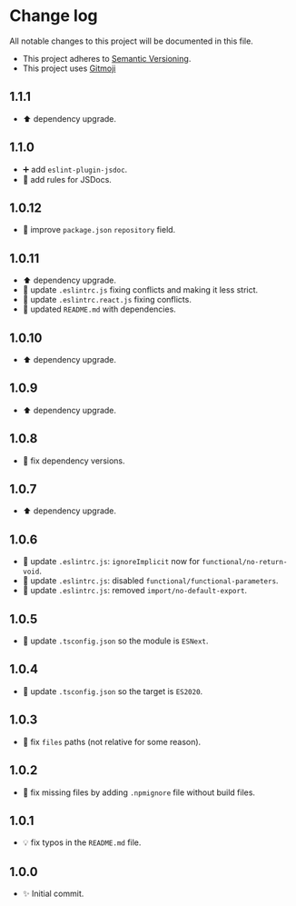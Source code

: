 # Change log

All notable changes to this project will be documented in this file.

-   This project adheres to [Semantic Versioning][semver].
-   This project uses [Gitmoji][gitmoji]

## 1.1.1

-   :arrow_up: dependency upgrade.

## 1.1.0

-   :heavy_plus_sign: add `eslint-plugin-jsdoc`.
-   :wrench: add rules for JSDocs.

## 1.0.12

-   :wrench: improve `package.json` `repository` field.

## 1.0.11

-   :arrow_up: dependency upgrade.
-   :wrench: update `.eslintrc.js` fixing conflicts and making it less strict.
-   :wrench: update `.eslintrc.react.js` fixing conflicts.
-   :memo: updated `README.md` with dependencies.

## 1.0.10

-   :arrow_up: dependency upgrade.

## 1.0.9

-   :arrow_up: dependency upgrade.

## 1.0.8

-   :bug: fix dependency versions.

## 1.0.7

-   :arrow_up: dependency upgrade.

## 1.0.6

-   :wrench: update `.eslintrc.js`: `ignoreImplicit` now for `functional/no-return-void`.
-   :wrench: update `.eslintrc.js`: disabled `functional/functional-parameters`.
-   :wrench: update `.eslintrc.js`: removed `import/no-default-export`.

## 1.0.5

-   :wrench: update `.tsconfig.json` so the module is `ESNext`.

## 1.0.4

-   :wrench: update `.tsconfig.json` so the target is `ES2020`.

## 1.0.3

-   :bug: fix `files` paths (not relative for some reason).

## 1.0.2

-   :bug: fix missing files by adding `.npmignore` file without build files.

## 1.0.1

-   :bulb: fix typos in the `README.md` file.

## 1.0.0

-   :sparkles: Initial commit.

<!-- References -->

[gitmoji]: https://gitmoji.dev/
[semver]: https://semver.org/
